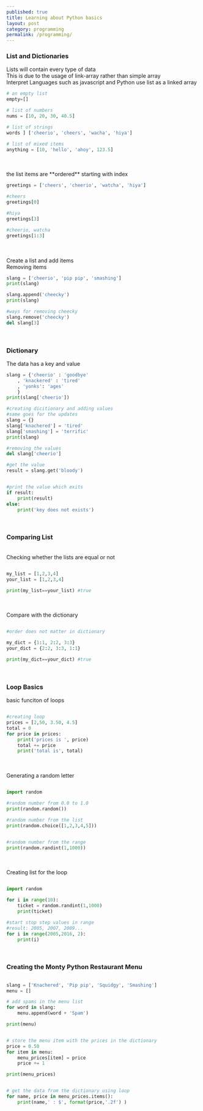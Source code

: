 ```yaml
---
published: true
title: Learning about Python basics
layout: post
category: programming
permalink: /programming/
---
```


### List and Dictionaries
Lists will contain every type of data
<br>This is due to the usage of link-array rather than simple array 
<br>Interpret Languages such as javascript and Python use list as a linked array

``` python
# an empty list
empty=[]

# list of numbers
nums = [10, 20, 30, 40.5]

# list of strings
words ] ['cheerio', 'cheers', 'wacha', 'hiya']

# list of mixed items
anything = [10, 'hello', 'ahoy', 123.5]
```
<br>
<br>the list items are **ordered** starting with index

``` python
greetings = ['cheers', 'cheerio', 'watcha', 'hiya'] 

#cheers
greetings[0]

#hiya
greetings[3]

#cheerio, watcha
greetings[1:3]

```

<br>
<br> Create a list and add items 
<br> Removing items 

``` python
slang = ['cheerio', 'pip pip', 'smashing']
print(slang)

slang.append('cheecky')
print(slang)

#ways for removing cheecky
slang.remove('cheecky')
del slang[3]

```

<br>
 
### Dictionary
The data has a key and value

``` python
slang = {'cheerio' : 'goodbye'
	, 'knackered' : 'tired'
 	, 'yonks': 'ages'
	}
print(slang['cheerio'])

#creating dicitionary and adding values
#same goes for the updates
slang = {}
slang['knachered'] = 'tired'
slang['smashing'] = 'terrific'
print(slang)

#removing the values
del slang['cheerio']

#get the value
result = slang.get('bloody')


#print the value which exits
if result:
	print(result)
else:
	print('key does not exists')

```

<br>

### Comparing List

<br>Checking whether the lists are equal or not 

``` python

my_list = [1,2,3,4]
your_list = [1,2,3,4]

print(my_list==your_list) #true 


```


<br>
<br>Compare with the dictionary 


``` python

#order does not matter in dictionary 

my_dict = {1:1, 2:2, 3:3}
your_dict = {2:2, 3:3, 1:1}

print(my_dict==your_dict) #true 

```

<br>

### Loop Basics 

basic funciton of loops 

``` python

#creating loop
prices = [2,50, 3.50, 4.5]
total = 0
for price in prices:
	print('prices is ', price)
	total += price
	print('total is', total)

```

<br>
<br>Generating a random letter

``` python

import random

#random number from 0.0 to 1.0 
print(random.random())

#random number from the list
print(random.choice([1,2,3,4,5]))


#random number from the range 
print(random.randint(1,1000))

```

<br>
<br>Creating list for the loop 

``` python

import random 

for i in range(10): 
	ticket = random.randint(1,1000)
	print(ticket)

#start stop step values in range 
#result: 2005, 2007, 2009...
for i in range(2005,2016, 2):
	print(i)

```

<br>

### Creating the Monty Python Restaurant Menu 

 
``` python

slang = ['Knachered', 'Pip pip', 'Squidgy', 'Smashing']
menu = []

# add spams in the menu list 
for word in slang:
	menu.append(word + 'Spam')

print(menu)


# store the menu item with the prices in the dictionary 
price = 0.50
for item in menu:
	menu_prices[item] = price
	price += 1 

print(menu_prices)


# get the data from the dictionary using loop
for name, price in menu_prices.items():
	print(name,' : $', format(price,'.2f') )

```
 







